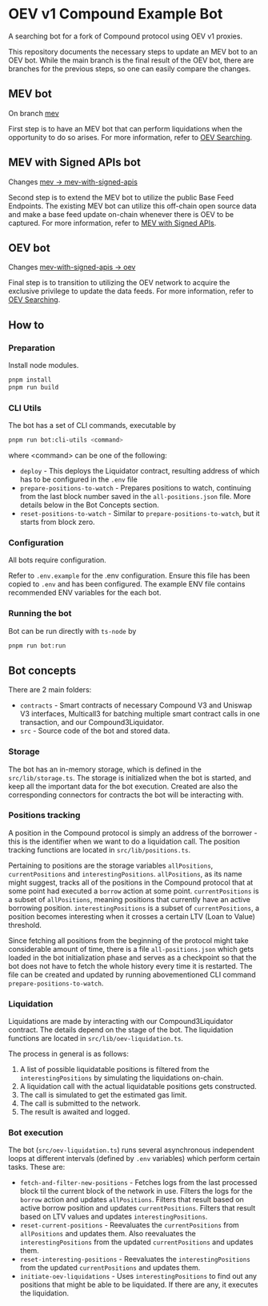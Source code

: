 # OEV v1 Compound Example Bot

A searching bot for a fork of Compound protocol using OEV v1 proxies.

This repository documents the necessary steps to update an MEV bot to an OEV bot. While the main branch is the final
result of the OEV bot, there are branches for the previous steps, so one can easily compare the changes.

## MEV bot

On branch [mev](https://github.com/api3dao/oev-v1-compound-bot/tree/mev)

First step is to have an MEV bot that can perform liquidations when the opportunity to do so arises. For more
information, refer to [OEV Searching](https://docs.api3.org/oev/searchers/).

## MEV with Signed APIs bot

Changes [mev -> mev-with-signed-apis](https://github.com/api3dao/oev-v1-compound-bot/compare/mev...mev-with-signed-apis)

Second step is to extend the MEV bot to utilize the public Base Feed Endpoints. The existing MEV bot can utilize this
off-chain open source data and make a base feed update on-chain whenever there is OEV to be captured. For more
information, refer to [MEV with Signed APIs](https://docs.api3.org/oev/searchers/mev-with-signed-apis.html).

## OEV bot

Changes [mev-with-signed-apis -> oev](https://github.com/api3dao/oev-v1-compound-bot/compare/mev-with-signed-apis...oev)

Final step is to transition to utilizing the OEV network to acquire the exclusive privilege to update the data feeds.
For more information, refer to [OEV Searching](https://docs.api3.org/oev/searchers/oev-searching.html).

## How to

### Preparation

Install node modules.

```bash
pnpm install
pnpm run build
```

### CLI Utils

The bot has a set of CLI commands, executable by

```bash
pnpm run bot:cli-utils <command>
```

where \<command\> can be one of the following:

- `deploy` - This deploys the Liquidator contract, resulting address of which has to be configured in the `.env` file
- `prepare-positions-to-watch` - Prepares positions to watch, continuing from the last block number saved in the
  `all-positions.json` file. More details below in the Bot Concepts section.
- `reset-positions-to-watch` - Similar to `prepare-positions-to-watch`, but it starts from block zero.

### Configuration

All bots require configuration.

Refer to `.env.example` for the .env configuration. Ensure this file has been copied to `.env` and has been configured.
The example ENV file contains recommended ENV variables for the each bot.

### Running the bot

Bot can be run directly with `ts-node` by

```bash
pnpm run bot:run
```

## Bot concepts

There are 2 main folders:

- `contracts` - Smart contracts of necessary Compound V3 and Uniswap V3 interfaces, Multicall3 for batching multiple
  smart contract calls in one transaction, and our Compound3Liquidator.
- `src` - Source code of the bot and stored data.

### Storage

The bot has an in-memory storage, which is defined in the `src/lib/storage.ts`. The storage is initialized when the bot
is started, and keep all the important data for the bot execution. Created are also the corresponding connectors for
contracts the bot will be interacting with.

### Positions tracking

A position in the Compound protocol is simply an address of the borrower - this is the identifier when we want to do a
liquidation call. The position tracking functions are located in `src/lib/positions.ts`.

Pertaining to positions are the storage variables `allPositions`, `currentPositions` and `interestingPositions`.
`allPositions`, as its name might suggest, tracks all of the positions in the Compound protocol that at some point had
executed a `borrow` action at some point. `currentPositions` is a subset of `allPositions`, meaning positions that
currently have an active borrowing position. `interestingPositions` is a subset of `currentPositions`, a position
becomes interesting when it crosses a certain LTV (Loan to Value) threshold.

Since fetching all positions from the beginning of the protocol might take considerable amount of time, there is a file
`all-positions.json` which gets loaded in the bot initialization phase and serves as a checkpoint so that the bot does
not have to fetch the whole history every time it is restarted. The file can be created and updated by running
abovementioned CLI command `prepare-positions-to-watch`.

### Liquidation

Liquidations are made by interacting with our Compound3Liquidator contract. The details depend on the stage of the bot.
The liquidation functions are located in `src/lib/oev-liquidation.ts`.

The process in general is as follows:

1. A list of possible liquidatable positions is filtered from the `interestingPositions` by simulating the liquidations
   on-chain.
2. A liquidation call with the actual liquidatable positions gets constructed.
3. The call is simulated to get the estimated gas limit.
4. The call is submitted to the network.
5. The result is awaited and logged.

### Bot execution

The bot (`src/oev-liquidation.ts`) runs several asynchronous independent loops at different intervals (defined by `.env`
variables) which perform certain tasks. These are:

- `fetch-and-filter-new-positions` - Fetches logs from the last processed block til the current block of the network in
  use. Filters the logs for the `borrow` action and updates `allPositions`. Filters that result based on active borrow
  position and updates `currentPositions`. Filters that result based on LTV values and updates `interestingPositions`.
- `reset-current-positions` - Reevaluates the `currentPositions` from `allPositions` and updates them. Also reevaluates
  the `interestingPositions` from the updated `currentPositions` and updates them.
- `reset-interesting-positions` - Reevaluates the `interestingPositions` from the updated `currentPositions` and updates
 them.
- `initiate-oev-liquidations` - Uses `interestingPositions` to find out any positions that might be able to be
  liquidated. If there are any, it executes the liquidation.
